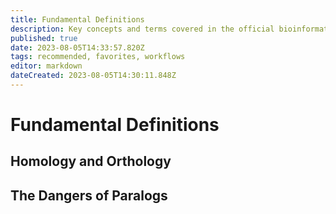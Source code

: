 ```yaml
---
title: Fundamental Definitions
description: Key concepts and terms covered in the official bioinformatics introductory course
published: true
date: 2023-08-05T14:33:57.820Z
tags: recommended, favorites, workflows
editor: markdown
dateCreated: 2023-08-05T14:30:11.848Z
---
```


# Fundamental Definitions
## Homology and Orthology




## The Dangers of Paralogs
